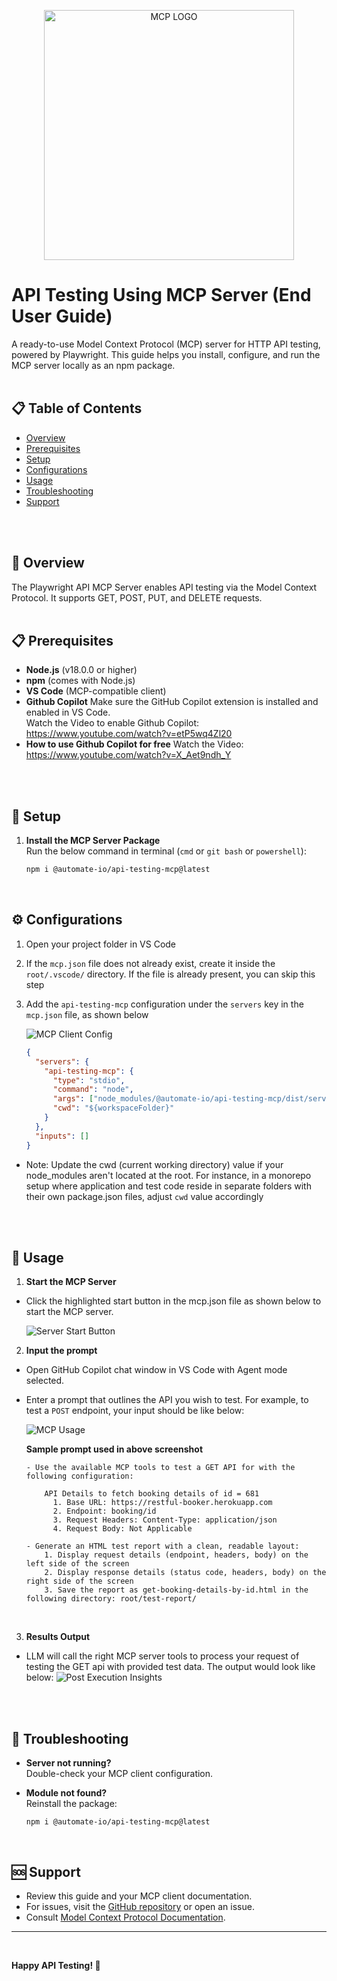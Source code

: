   
  <p align="center">
    <img src="./documentation/screen-shots/mcp-logo.png" alt="MCP LOGO" width=400 height=400>
  </p>
  
  # API Testing Using MCP Server (End User Guide)

A ready-to-use Model Context Protocol (MCP) server for HTTP API testing, powered by Playwright. This guide helps you install, configure, and run the MCP server locally as an npm package.
<br>
<br>


## 📋 Table of Contents

- [Overview](#🌟-overview)
- [Prerequisites](#📋-prerequisites)
- [Setup](#🚀-setup)
- [Configurations](#⚙️-configurations)
- [Usage](#📖-usage)
- [Troubleshooting](#🔧-troubleshooting)
- [Support](#🆘-support)
<br>
<br>


## 🌟 Overview   

The Playwright API MCP Server enables API testing via the Model Context Protocol. It supports GET, POST, PUT, and DELETE requests.
<br>
<br>

## 📋 Prerequisites

- **Node.js** (v18.0.0 or higher)
- **npm** (comes with Node.js)
- **VS Code** (MCP-compatible client)
- **Github Copilot** Make sure the GitHub Copilot extension is installed and enabled in VS Code.<br>  Watch the Video to enable Github Copilot: https://www.youtube.com/watch?v=etP5wq4Zl20
- **How to use Github Copilot for free** Watch the Video: https://www.youtube.com/watch?v=X_Aet9ndh_Y
<br>
<br>


## 🚀 Setup

1. **Install the MCP Server Package**  
   Run the below command in terminal (`cmd` or `git bash` or `powershell`):
   ```bash
   npm i @automate-io/api-testing-mcp@latest
   ```
   
<br>


## ⚙️ Configurations
1. Open your project folder in VS Code
2. If the `mcp.json` file does not already exist, create it inside the `root/.vscode/` directory.
If the file is already present, you can skip this step
3. Add the `api-testing-mcp` configuration under the `servers` key in the `mcp.json` file, as shown below

    <img src="./documentation/screen-shots/mcp-client-config-v2.png" alt="MCP Client Config">

    ```json
    {
      "servers": {
        "api-testing-mcp": {
          "type": "stdio",
          "command": "node",
          "args": ["node_modules/@automate-io/api-testing-mcp/dist/server.js"],
          "cwd": "${workspaceFolder}"
        }
      },
      "inputs": []
    }
    ```
- Note: Update the cwd (current working directory) value if your node_modules aren't located at the root.
For instance, in a monorepo setup where application and test code reside in separate folders with their own package.json files, adjust `cwd` value accordingly
<br>
<br>


## 📖 Usage

1. **Start the MCP Server**
  - Click the highlighted start button in the mcp.json file as shown below to start the MCP server.

    <img src="./documentation/screen-shots/server-start-button-v2.png" alt="Server Start Button">

    <br>


2. **Input the prompt** 
  
  - Open GitHub Copilot chat window in  VS Code with Agent mode selected.

  - Enter a prompt that outlines the API you wish to test.
  For example, to test a `POST` endpoint, your input should be like below:

    <img src="./documentation/screen-shots//mcp-usage-v2.png" alt="MCP Usage">

    <br>

    **Sample prompt used in above screenshot**
     
    ```text
    - Use the available MCP tools to test a GET API for with the following configuration:

        API Details to fetch booking details of id = 681
          1. Base URL: https://restful-booker.herokuapp.com
          2. Endpoint: booking/id
          3. Request Headers: Content-Type: application/json
          4. Request Body: Not Applicable

    - Generate an HTML test report with a clean, readable layout:
        1. Display request details (endpoint, headers, body) on the left side of the screen
        2. Display response details (status code, headers, body) on the right side of the screen
        3. Save the report as get-booking-details-by-id.html in the following directory: root/test-report/
    ```

    <br>


3. **Results Output** 
  - LLM will call the right MCP server tools to process your request of testing the GET api with provided test data. The output would look like below:
    <img src="./documentation/screen-shots/post-execution-v2.png" alt="Post Execution Insights">
<br>
<br>



## 🔧 Troubleshooting

- **Server not running?**  
  Double-check your MCP client configuration.

- **Module not found?**  
  Reinstall the package:
  ```
  npm i @automate-io/api-testing-mcp@latest
  ```
<br>


## 🆘 Support

- Review this guide and your MCP client documentation.
- For issues, visit the [GitHub repository](https://github.com/Naveen-Automation/mcp-server) or open an issue.
- Consult [Model Context Protocol Documentation](https://modelcontextprotocol.io/).

---
<br>


**Happy API Testing! 🚀**






